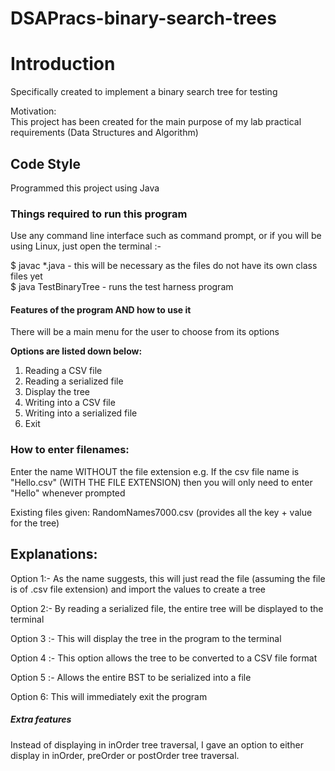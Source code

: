 # DSAPracs-binary-search-trees
# Introduction
Specifically created to implement a binary search tree for testing

Motivation:  
This project has been created for the main purpose of my lab practical requirements (Data Structures and Algorithm)

## Code Style
Programmed this project using Java 

### Things required to run this program
Use any command line interface such as command prompt, or if you will be using Linux, just open the terminal :-  

$ javac *.java - this will be necessary as the files do not have its own class files yet  
$ java TestBinaryTree - runs the test harness program


#### Features of the program AND how to use it
There will be a main menu for the user to choose from its options

__Options are listed down below:__
1. Reading a CSV file
2. Reading a serialized file
3. Display the tree
4. Writing into a CSV file
5. Writing into a serialized file
6. Exit

### How to enter filenames:
Enter the name WITHOUT the file extension
e.g. If the csv file name is "Hello.csv" (WITH THE FILE EXTENSION) then you will only need to enter "Hello" whenever prompted  

Existing files given:
RandomNames7000.csv (provides all the key + value for the tree)  

## Explanations:  
Option 1:-
As the name suggests, this will just read the file (assuming the file is of .csv file extension) and import the values to create a tree

Option 2:-
By reading a serialized file, the entire tree will be displayed to the terminal

Option 3 :-
This will display the tree in the program to the terminal

Option 4 :-
This option allows the tree to be converted to a CSV file format

Option 5 :-
Allows the entire BST to be serialized into a file 

Option 6:
This will immediately exit the program

##### Extra features
Instead of displaying in inOrder tree traversal, I gave an option to either display in inOrder, preOrder or postOrder tree traversal.
